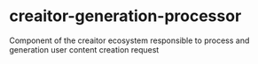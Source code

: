 # creaitor-generation-processor
Component of the creaitor ecosystem responsible to process and generation user content creation request
